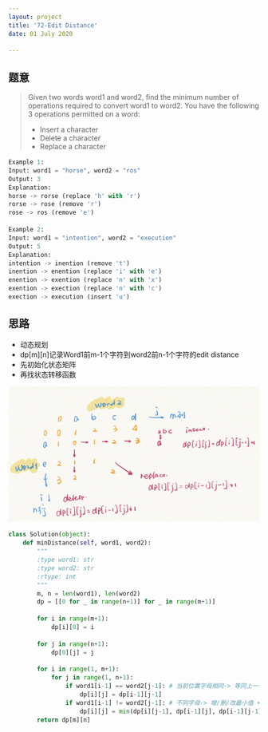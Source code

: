```yaml
---
layout: project
title: '72-Edit Distance'
date: 01 July 2020

---
```

## 题意
> Given two words word1 and word2, find the minimum number of operations required to convert word1 to word2.
> You have the following 3 operations permitted on a word:
> - Insert a character
> - Delete a character
> - Replace a character

~~~python
Example 1:
Input: word1 = "horse", word2 = "ros"
Output: 3
Explanation: 
horse -> rorse (replace 'h' with 'r')
rorse -> rose (remove 'r')
rose -> ros (remove 'e')

Example 2:
Input: word1 = "intention", word2 = "execution"
Output: 5
Explanation: 
intention -> inention (remove 't')
inention -> enention (replace 'i' with 'e')
enention -> exention (replace 'n' with 'x')
exention -> exection (replace 'n' with 'c')
exection -> execution (insert 'u')
~~~

## 思路
- 动态规划
- dp[m][n]记录Word1前m-1个字符到word2前n-1个字符的edit distance
- 先初始化状态矩阵
- 再找状态转移函数

<img src="/assets/img/projects/code/72_EditDistance.jpeg"/>

~~~python
class Solution(object):
    def minDistance(self, word1, word2):
        """
        :type word1: str
        :type word2: str
        :rtype: int
        """
        m, n = len(word1), len(word2)
        dp = [[0 for _ in range(n+1)] for _ in range(m+1)]
        
        for i in range(m+1):
            dp[i][0] = i
        
        for j in range(n+1):
            dp[0][j] = j
            
        for i in range(1, m+1):
            for j in range(1, n+1):
                if word1[i-1] == word2[j-1]: # 当前位置字母相同-> 等同上一个状态
                    dp[i][j] = dp[i-1][j-1]
                if word1[i-1] != word2[j-1]: # 不同字母-> 增/删/改最小值 + 1
                    dp[i][j] = min(dp[i][j-1], dp[i-1][j], dp[i-1][j-1]) + 1
        return dp[m][n]
~~~
